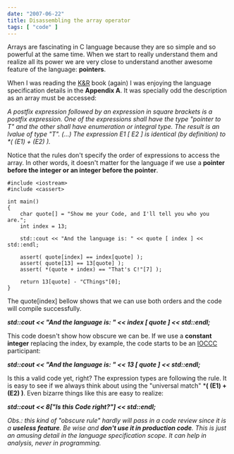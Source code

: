 ```yaml
---
date: "2007-06-22"
title: Disassembling the array operator
tags: [ "code" ]
---
```

Arrays are fascinating in C language because they are so simple and so powerful at the same time. When we start to really understand them and realize all its power we are very close to understand another awesome feature of the language: **pointers**.

When I was reading the [K&R](http://www.amazon.com/C-Programming-Language-2nd/dp/0131103628) book (again) I was enjoying the language specification details in the **Appendix A**. It was specially odd the description as an array must be accessed:

_A postfix expression followed by an expression in square brackets is a postfix expression. One of the expressions shall have the type "pointer to T" and the other shall have enumeration or integral type. The result is an lvalue of type "T". (...) The expression E1 [ E2 ] is identical (by definition) to *( (E1) + (E2) )._

Notice that the rules don't specify the order of expressions to access the array. In other words, it doesn't matter for the language if we use a **pointer before the integer or an integer before the pointer**.

```
#include <iostream>
#include <cassert>

int main()
{
	char quote[] = "Show me your Code, and I'll tell you who you are.";
	int index = 13;
	
	std::cout << "And the language is: " << quote [ index ] << std::endl;
	
	assert( quote[index] == index[quote] );
	assert( quote[13] == 13[quote] );
	assert( *(quote + index) == "That's C!"[7] );
	
	return 13[quote] - "CThings"[0];
} 

```

The quote[index] bellow shows that we can use both orders and the code will compile successfully.

_**std::cout << "And the language is: " << index [ quote ] << std::endl;**_

This code doesn't show how obscure we can be. If we use a **constant integer** replacing the index, by example, the code starts to be an [IOCCC](http://www.ioccc.org/) participant:

_**std::cout << "And the language is: " << 13 [ quote ] << std::endl;**_

Is this a valid code yet, right? The expression types are following the rule. It is easy to see if we always think about using the "universal match" ***( (E1) + (E2) )**. Even bizarre things like this are easy to realize:

_**std::cout << 8["Is this Code right?"] << std::endl;**_

_Obs.: this kind of "obscure rule" hardly will pass in a code review since it is a **useless feature**. Be wise and **don't use it in production code**. This is just an amusing detail in the language specification scope. It can help in analysis, never in programming._
